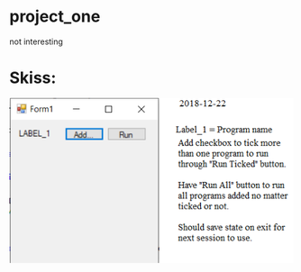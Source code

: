 # project_one
not interesting

# Skiss:
![Skiss_desc](https://raw.githubusercontent.com/philrads/project_one/master/images/ProgramManager_v1_desc.png)
